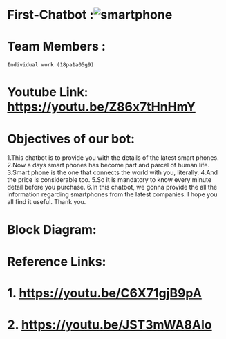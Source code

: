 # First-Chatbot :![smartphone](https://user-images.githubusercontent.com/73065802/96467747-e262c080-1248-11eb-9be4-6d7eb168f9b6.jpg)


# Team Members :
    Individual work (18pa1a05g9)

#  Youtube Link: https://youtu.be/Z86x7tHnHmY

# Objectives of our bot:
   1.This chatbot is to provide you with the details of the latest smart phones. 
   2.Now a days smart phones has become part and parcel of human life. 
   3.Smart phone is the one that connects the world with you, literally. 
   4.And the price is considerable too. 
   5.So it is mandatory to know every minute detail before you purchase. 
   6.In this chatbot, we gonna provide the all the information regarding smartphones from the latest companies. 
   I hope you all find it useful.
   Thank you.

# Block Diagram: 

# Reference Links:
  #       1. https://youtu.be/C6X71gjB9pA
  #       2. https://youtu.be/JST3mWA8AIo
